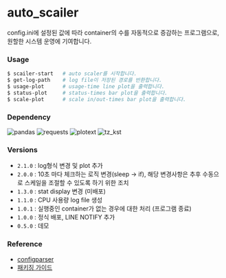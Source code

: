 # auto_scailer
config.ini에 설정된 값에 따라 container의 수를 자동적으로 증감하는 프로그램으로, 원할한 시스템 운영에 기여합니다. 

### Usage
```bash
$ scailer-start   # auto scaler를 시작합니다.
$ get-log-path    # log file이 저장된 경로를 반환합니다.
$ usage-plot      # usage-time line plot을 출력합니다.
$ status-plot     # status-times bar plot을 출력합니다.
$ scale-plot      # scale in/out-times bar plot을 출력합니다.
```

### Dependency
![pandas](https://img.shields.io/badge/pandas-150458.svg?style=for-the-badge&logo=pandas&logoColor=FFFFFF)
![requests](https://img.shields.io/badge/requests-3776AB.svg?style=for-the-badge&logo=python&logoColor=FFFFFF)
![plotext](https://img.shields.io/badge/plotext-3776AB.svg?style=for-the-badge&logo=python&logoColor=FFFFFF)
![tz_kst](https://img.shields.io/badge/tz__kst-3776AB.svg?style=for-the-badge&logo=python&logoColor=FFFFFF)

### Versions
- `2.1.0` : log형식 변경 및 plot 추가
- `2.0.0` : 10초 마다 체크하는 로직 변경(sleep -> if), 해당 변경사항은 추후 수동으로 스케일을 조절할 수 있도록 하기 위한 조치
- `1.3.0` : stat display 변경 (미배포)
- `1.1.0` : CPU 사용량 log file 생성
- `1.0.1` : 실행중인 container가 없는 경우에 대한 처리 (프로그램 종료)
- `1.0.0` : 정식 배포, LINE NOTIFY 추가
- `0.5.0` : 데모

### Reference
- [configparser](https://docs.python.org/3/library/configparser.html)
- [패키징 가이드](https://packaging.python.org/en/latest/guides/packaging-namespace-packages/#native-namespace-packages)
